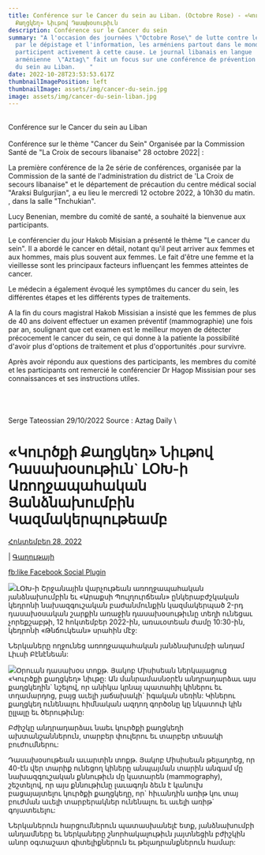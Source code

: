 ```yaml
---
title: Conférence sur le Cancer du sein au Liban. (Octobre Rose) - «Կուրծքի
  Քաղցկեղ» Նիւթով Դասախօսութիւն
description: Conférence sur le Cancer du sein
summary: "A l'occasion des journées \"Octobre Rose\" de lutte contre le cancer
  par le dépistage et l'information, les arméniens partout dans le monde
  participent activement à cette cause. Le journal libanais en langue
  arménienne  \"Aztag\" fait un focus sur une conférence de prévention du cancer
  du sein au Liban.    "
date: 2022-10-28T23:53:53.617Z
thumbnailImagePosition: left
thumbnailImage: assets/img/cancer-du-sein.jpg
image: assets/img/cancer-du-sein-liban.jpg
---
```

\
Conférence sur le Cancer du sein au Liban\
\
Conférence sur le thème  "Cancer du Sein" Organisée par la Commission Santé de "La Croix de secours libanaise"
28 octobre 2022| :

La première conférence de la 2e série de conférences, organisée par la Commission de la santé de l'administration du district de 'La Croix de secours libanaise"  et le département de précaution du centre médical social "Araksi Bulgurjian", a eu lieu le mercredi 12 octobre 2022, à 10h30 du matin. , dans la salle "Tnchukian".

Lucy Benenian, membre du comité de santé, a souhaité la bienvenue aux participants.

Le conférencier du jour Hakob Misisian a présenté le thème "Le cancer du sein". Il a abordé le cancer en détail, notant qu'il peut arriver aux femmes et aux hommes, mais plus souvent aux femmes. Le fait d'être une femme et la vieillesse sont les principaux facteurs influençant les femmes atteintes de cancer.

Le médecin a également évoqué les symptômes du cancer du sein, les différentes étapes et les différents types de traitements.

A la fin du cours magistral Hakob Missisian a insisté que les femmes de plus de 40 ans doivent effectuer un examen préventif (mammographie) une fois par an, soulignant que cet examen est le meilleur moyen de détecter précocement le cancer du sein, ce qui donne à la patiente la possibilité d'avoir plus d'options de traitement et plus d'opportunités .pour survivre.

Après avoir répondu aux questions des participants, les membres du comité et les participants ont remercié le conférencier Dr Hagop Missisian pour ses connaissances et ses instructions utiles.\
\
\
\
\
S﻿erge Tateossian 29/10/2022   Source : Aztag Daily \
<!--StartFragment-->

# «Կուրծքի Քաղցկեղ» Նիւթով Դասախօսութիւն` ԼՕԽ-ի Առողջապահական Յանձնախումբին Կազմակերպութեամբ

[Հոկտեմբեր 28, 2022](https://www.aztagdaily.com/archives/562404)

\| [Գաղութայի](https://www.aztagdaily.com/archives/category/05-cultural)

[](https://www.facebook.com/sharer.php?u=https%3A%2F%2Fwww.aztagdaily.com%2Farchives%2F562404)[](https://twitter.com/intent/tweet?text=%C2%AB%D4%BF%D5%B8%D6%82%D6%80%D5%AE%D6%84%D5%AB%20%D5%94%D5%A1%D5%B2%D6%81%D5%AF%D5%A5%D5%B2%C2%BB%20%D5%86%D5%AB%D6%82%D5%A9%D5%B8%D5%BE%20%D4%B4%D5%A1%D5%BD%D5%A1%D5%AD%D6%85%D5%BD%D5%B8%D6%82%D5%A9%D5%AB%D6%82%D5%B6%60%20%D4%BC%D5%95%D4%BD-%D5%AB%20%D4%B1%D5%BC%D5%B8%D5%B2%D5%BB%D5%A1%D5%BA%D5%A1%D5%B0%D5%A1%D5%AF%D5%A1%D5%B6%20%D5%85%D5%A1%D5%B6%D5%B1%D5%B6%D5%A1%D5%AD%D5%B8%D6%82%D5%B4%D5%A2%D5%AB%D5%B6%20%D4%BF%D5%A1%D5%A6%D5%B4%D5%A1%D5%AF%D5%A5%D6%80%D5%BA%D5%B8%D6%82%D5%A9%D5%A5%D5%A1%D5%B4%D5%A2&url=https%3A%2F%2Fwww.aztagdaily.com%2Farchives%2F562404)[](https://api.whatsapp.com/send?text=%C2%AB%D4%BF%D5%B8%D6%82%D6%80%D5%AE%D6%84%D5%AB%20%D5%94%D5%A1%D5%B2%D6%81%D5%AF%D5%A5%D5%B2%C2%BB%20%D5%86%D5%AB%D6%82%D5%A9%D5%B8%D5%BE%20%D4%B4%D5%A1%D5%BD%D5%A1%D5%AD%D6%85%D5%BD%D5%B8%D6%82%D5%A9%D5%AB%D6%82%D5%B6%60%20%D4%BC%D5%95%D4%BD-%D5%AB%20%D4%B1%D5%BC%D5%B8%D5%B2%D5%BB%D5%A1%D5%BA%D5%A1%D5%B0%D5%A1%D5%AF%D5%A1%D5%B6%20%D5%85%D5%A1%D5%B6%D5%B1%D5%B6%D5%A1%D5%AD%D5%B8%D6%82%D5%B4%D5%A2%D5%AB%D5%B6%20%D4%BF%D5%A1%D5%A6%D5%B4%D5%A1%D5%AF%D5%A5%D6%80%D5%BA%D5%B8%D6%82%D5%A9%D5%A5%D5%A1%D5%B4%D5%A2%0Ahttps%3A%2F%2Fwww.aztagdaily.com%2Farchives%2F562404)[](https://telegram.me/share/url?url=https%3A%2F%2Fwww.aztagdaily.com%2Farchives%2F562404&text=%C2%AB%D4%BF%D5%B8%D6%82%D6%80%D5%AE%D6%84%D5%AB%20%D5%94%D5%A1%D5%B2%D6%81%D5%AF%D5%A5%D5%B2%C2%BB%20%D5%86%D5%AB%D6%82%D5%A9%D5%B8%D5%BE%20%D4%B4%D5%A1%D5%BD%D5%A1%D5%AD%D6%85%D5%BD%D5%B8%D6%82%D5%A9%D5%AB%D6%82%D5%B6%60%20%D4%BC%D5%95%D4%BD-%D5%AB%20%D4%B1%D5%BC%D5%B8%D5%B2%D5%BB%D5%A1%D5%BA%D5%A1%D5%B0%D5%A1%D5%AF%D5%A1%D5%B6%20%D5%85%D5%A1%D5%B6%D5%B1%D5%B6%D5%A1%D5%AD%D5%B8%D6%82%D5%B4%D5%A2%D5%AB%D5%B6%20%D4%BF%D5%A1%D5%A6%D5%B4%D5%A1%D5%AF%D5%A5%D6%80%D5%BA%D5%B8%D6%82%D5%A9%D5%A5%D5%A1%D5%B4%D5%A2)[](mailto:?subject=%C2%AB%D4%BF%D5%B8%D6%82%D6%80%D5%AE%D6%84%D5%AB%20%D5%94%D5%A1%D5%B2%D6%81%D5%AF%D5%A5%D5%B2%C2%BB%20%D5%86%D5%AB%D6%82%D5%A9%D5%B8%D5%BE%20%D4%B4%D5%A1%D5%BD%D5%A1%D5%AD%D6%85%D5%BD%D5%B8%D6%82%D5%A9%D5%AB%D6%82%D5%B6%60%20%D4%BC%D5%95%D4%BD-%D5%AB%20%D4%B1%D5%BC%D5%B8%D5%B2%D5%BB%D5%A1%D5%BA%D5%A1%D5%B0%D5%A1%D5%AF%D5%A1%D5%B6%20%D5%85%D5%A1%D5%B6%D5%B1%D5%B6%D5%A1%D5%AD%D5%B8%D6%82%D5%B4%D5%A2%D5%AB%D5%B6%20%D4%BF%D5%A1%D5%A6%D5%B4%D5%A1%D5%AF%D5%A5%D6%80%D5%BA%D5%B8%D6%82%D5%A9%D5%A5%D5%A1%D5%B4%D5%A2&body=https%3A%2F%2Fwww.aztagdaily.com%2Farchives%2F562404)

[fb:like Facebook Social Plugin](https://web.facebook.com/v2.0/plugins/like.php?action=like&app_id=&channel=https%3A%2F%2Fstaticxx.facebook.com%2Fx%2Fconnect%2Fxd_arbiter%2F%3Fversion%3D46%23cb%3Df1094489a2d686c%26domain%3Dwww.aztagdaily.com%26is_canvas%3Dfalse%26origin%3Dhttps%253A%252F%252Fwww.aztagdaily.com%252Ff76cdb383cd2c%26relation%3Dparent.parent&color_scheme=light&container_width=450&href=https%3A%2F%2Fwww.aztagdaily.com%2Farchives%2F562404&layout=button_count&locale=en_US&sdk=joey&share=false&show_faces=true&size=large&width=450)



[![](https://www.aztagdaily.com/wp-content/uploads/2022/10/LOKH_breast-cancer-1_1012.jpg)](https://www.aztagdaily.com/wp-content/uploads/2022/10/LOKH_breast-cancer-1_1012.jpg)ԼՕԽ-ի Շրջանային վարչութեան առողջապահական յանձնախումբին եւ «Արաքսի Պուլղուրճեան» ընկերաբժշկական կեդրոնի նախազգուշական բաժանմունքին կազմակերպած 2-րդ դասախօսական շարքին առաջին դասախօսութիւնը տեղի ունեցաւ չորեքշաբթի, 12 հոկտեմբեր 2022-ին, առաւօտեան ժամը 10:30-ին, կեդրոնի «Թնճուկեան» սրահին մէջ:

Ներկաները ողջունեց առողջապահական յանձնախումբի անդամ Լիւսի Բէնէնեան:

[![](https://www.aztagdaily.com/wp-content/uploads/2022/10/LOKH_breast-cancer-2_1012.jpg)](https://www.aztagdaily.com/wp-content/uploads/2022/10/LOKH_breast-cancer-2_1012.jpg)Օրուան դասախօս տոքթ. Յակոբ Միսիսեան ներկայացուց «Կուրծքի քաղցկեղ» նիւթը: Ան մանրամասնօրէն անդրադարձաւ այս քաղցկեղին\` նշելով, որ անիկա կրնայ պատահիլ կիներու եւ տղամարդոց, բայց աւելի յաճախակի\` իգական սեռին: Կիներու քաղցկեղ ունենալու հիմնական ազդող գործօնը կը նկատուի կին ըլլալը եւ ծերութիւնը:

Բժիշկը անդրադարձաւ նաեւ կուրծքի քաղցկեղի ախտանշաններուն, տարբեր փուլերու եւ տարբեր տեսակի բուժումներու:

Դասախօսութեան աւարտին տոքթ. Յակոբ Միսիսեան թելադրեց, որ 40-էն վեր տարիք ունեցող կիները անպայման տարին անգամ մը նախազգուշական քննութիւն մը կատարեն (mammography), շեշտելով, որ այս քննութիւնը լաւագոյն ձեւն է կանուխ բացայայտելու կուրծքի քաղցկեղը, որ\` հիւանդին առիթ կու տայ բուժման աւելի տարբերակներ ունենալու եւ աւելի առիթ\` գոյատեւելու:

Ներկաներուն հարցումներուն պատասխանելէ ետք, յանձնախումբի անդամները եւ ներկաները շնորհակալութիւն յայտնեցին բժիշկին անոր օգտաշատ գիտելիքներուն եւ թելադրանքներուն համար:

<!--EndFragment-->